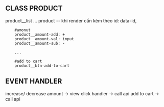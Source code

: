 ## CLASS PRODUCT

product__list
    ...
    product -- khi render cần kèm theo id: data-id,

        #amonut
        product__amount-add: +
        product__amount-val: input
        product__amount-sub: -

        ...

        #add to cart
        product__btn-add-to-cart


## EVENT HANDLER
increase/ decrease amount -> view
click handler -> call api
add to cart -> call api
